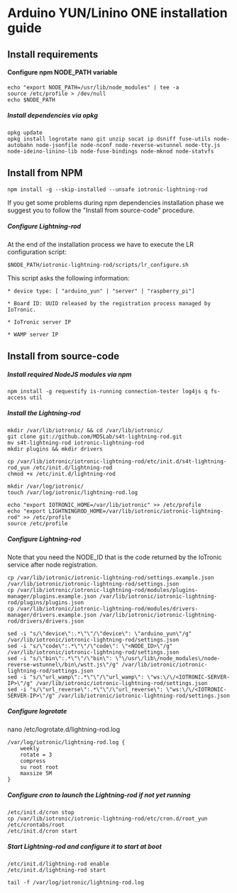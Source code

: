# Arduino YUN/Linino ONE installation guide


## Install requirements

#### Configure npm NODE_PATH variable

```
echo "export NODE_PATH=/usr/lib/node_modules" | tee -a
source /etc/profile > /dev/null
echo $NODE_PATH
```

##### Install dependencies via opkg

```
opkg update
opkg install logrotate nano git unzip socat ip dsniff fuse-utils node-autobahn node-jsonfile node-nconf node-reverse-wstunnel node-tty.js node-ideino-linino-lib node-fuse-bindings node-mknod node-statvfs
```

## Install from NPM
```
npm install -g --skip-installed --unsafe iotronic-lightning-rod
```
If you get some problems during npm dependencies installation phase we suggest you to follow the "Install from source-code" procedure.

##### Configure Lightning-rod
At the end of the installation process we have to execute the LR configuration script:
```
$NODE_PATH/iotronic-lightning-rod/scripts/lr_configure.sh
```
This script asks the following information:
```
* device type: [ "arduino_yun" | "server" | "raspberry_pi"]

* Board ID: UUID released by the registration process managed by IoTronic.

* IoTronic server IP

* WAMP server IP
```



## Install from source-code

##### Install required NodeJS modules via npm

```
npm install -g requestify is-running connection-tester log4js q fs-access util
```

##### Install the Lightning-rod

```
mkdir /var/lib/iotronic/ && cd /var/lib/iotronic/
git clone git://github.com/MDSLab/s4t-lightning-rod.git
mv s4t-lightning-rod iotronic-lightning-rod
mkdir plugins && mkdir drivers

cp /var/lib/iotronic/iotronic-lightning-rod/etc/init.d/s4t-lightning-rod_yun /etc/init.d/lightning-rod
chmod +x /etc/init.d/lightning-rod

mkdir /var/log/iotronic/
touch /var/log/iotronic/lightning-rod.log

echo "export IOTRONIC_HOME=/var/lib/iotronic" >> /etc/profile
echo "export LIGHTNINGROD_HOME=/var/lib/iotronic/iotronic-lightning-rod" >> /etc/profile
source /etc/profile
```

##### Configure Lightning-rod
Note that you need the NODE_ID that is the code returned by the IoTronic service after node registration.

```
cp /var/lib/iotronic/iotronic-lightning-rod/settings.example.json /var/lib/iotronic/iotronic-lightning-rod/settings.json
cp /var/lib/iotronic/iotronic-lightning-rod/modules/plugins-manager/plugins.example.json /var/lib/iotronic/iotronic-lightning-rod/plugins/plugins.json
cp /var/lib/iotronic/iotronic-lightning-rod/modules/drivers-manager/drivers.example.json /var/lib/iotronic/iotronic-lightning-rod/drivers/drivers.json

sed -i "s/\"device\":.*\"\"/\"device\": \"arduino_yun\"/g" /var/lib/iotronic/iotronic-lightning-rod/settings.json
sed -i "s/\"code\":.*\"\"/\"code\": \"<NODE_ID>\"/g" /var/lib/iotronic/iotronic-lightning-rod/settings.json
sed -i "s/\"bin\":.*\"\"/\"bin\": \"\/usr\/lib\/node_modules\/node-reverse-wstunnel\/bin\/wstt.js\"/g" /var/lib/iotronic/iotronic-lightning-rod/settings.json
sed -i "s/\"url_wamp\":.*\"\"/\"url_wamp\": \"ws:\/\/<IOTRONIC-SERVER-IP>\"/g" /var/lib/iotronic/iotronic-lightning-rod/settings.json
sed -i "s/\"url_reverse\":.*\"\"/\"url_reverse\": \"ws:\/\/<IOTRONIC-SERVER-IP>\"/g" /var/lib/iotronic/iotronic-lightning-rod/settings.json
```

##### Configure logrotate
nano /etc/logrotate.d/lightning-rod.log
```
/var/log/iotronic/lightning-rod.log {
    weekly
    rotate = 3
    compress
    su root root
    maxsize 5M
}
```

##### Configure cron to launch the Lightning-rod if not yet running

```
/etc/init.d/cron stop
cp /var/lib/iotronic/iotronic-lightning-rod/etc/cron.d/root_yun /etc/crontabs/root
/etc/init.d/cron start
```

##### Start Lightning-rod and configure it to start at boot

```
/etc/init.d/lightning-rod enable
/etc/init.d/lightning-rod start

tail -f /var/log/iotronic/lightning-rod.log
```


